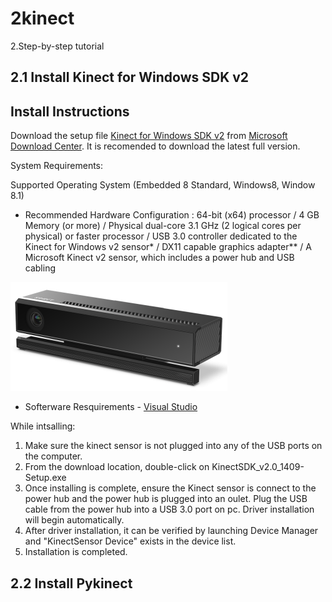 # 2kinect


2.Step-by-step tutorial

2.1 Install Kinect for Windows SDK v2
 - 
Install Instructions 
 -
Download the setup file [Kinect for Windows SDK v2](https://www.microsoft.com/en-us/download/details.aspx?id=44561) from [Microsoft Download Center](https://www.microsoft.com/en-us/download/). 
It is recomended to download the latest full version. 

System Requirements:

Supported Operating System (Embedded 8 Standard, Windows8, Window 8.1)
   - Recommended Hardware Configuration : 64-bit (x64) processor / 4 GB Memory (or more) / Physical dual-core 3.1 GHz (2 logical cores per physical) or faster processor / USB 3.0 controller dedicated to the Kinect for Windows v2 sensor* / DX11 capable graphics adapter** / A Microsoft Kinect v2 sensor, which includes a power hub and USB cabling 

![](images/kinect%20hardware.png)

- Softerware Resquirements 
        - [Visual Studio](https://visualstudio.microsoft.com/ko/) 

While intsalling:
  1. Make sure the kinect sensor is not plugged into any of the USB ports on the computer.
  2. From the download location, double-click on KinectSDK_v2.0_1409-Setup.exe
  3. Once installing is complete, ensure the Kinect sensor is connect to the power hub and the power hub is plugged into an oulet. Plug the USB cable from the power hub into a USB 3.0 port on pc. Driver installation will begin automatically.
  4. After driver installation, it can be verified by launching Device Manager and "KinectSensor Device" exists in the device list. 
  5. Installation is completed.


2.2 Install Pykinect
 - 
